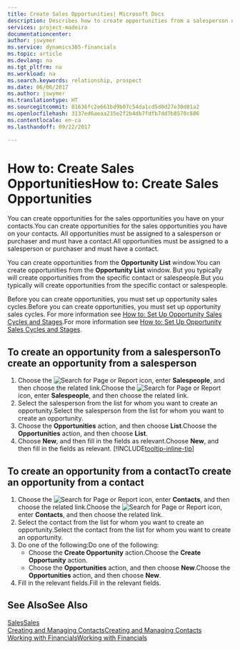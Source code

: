 ```yaml
---
title: Create Sales Opportunities| Microsoft Docs
description: Describes how to create opportunities from a salesperson or a contact in Financials.
services: project-madeira
documentationcenter: 
author: jswymer
ms.service: dynamics365-financials
ms.topic: article
ms.devlang: na
ms.tgt_pltfrm: na
ms.workload: na
ms.search.keywords: relationship, prospect
ms.date: 06/06/2017
ms.author: jswymer
ms.translationtype: HT
ms.sourcegitcommit: 81636fc2e661bd9b07c54da1cd5d0d27e30d01a2
ms.openlocfilehash: 3137ed6aeaa235e2f2b4db7fdfb7dd7b8570c886
ms.contentlocale: en-ca
ms.lasthandoff: 09/22/2017

---
```

# <a name="how-to-create-sales-opportunities"></a><span data-ttu-id="553d9-103">How to: Create Sales Opportunities</span><span class="sxs-lookup"><span data-stu-id="553d9-103">How to: Create Sales Opportunities</span></span>
<span data-ttu-id="553d9-104">You can create opportunities for the sales opportunities you have on your contacts.</span><span class="sxs-lookup"><span data-stu-id="553d9-104">You can create opportunities for the sales opportunities you have on your contacts.</span></span> <span data-ttu-id="553d9-105">All opportunities must be assigned to a salesperson or purchaser and must have a contact.</span><span class="sxs-lookup"><span data-stu-id="553d9-105">All opportunities must be assigned to a salesperson or purchaser and must have a contact.</span></span>

<span data-ttu-id="553d9-106">You can create opportunities from the **Opportunity List** window.</span><span class="sxs-lookup"><span data-stu-id="553d9-106">You can create opportunities from the **Opportunity List** window.</span></span> <span data-ttu-id="553d9-107">But you typically will create opportunities from the specific contact or salespeople.</span><span class="sxs-lookup"><span data-stu-id="553d9-107">But you typically will create opportunities from the specific contact or salespeople.</span></span>

<span data-ttu-id="553d9-108">Before you can create opportunities, you must set up opportunity sales cycles.</span><span class="sxs-lookup"><span data-stu-id="553d9-108">Before you can create opportunities, you must set up opportunity sales cycles.</span></span> <span data-ttu-id="553d9-109">For more information see [How to: Set Up Opportunity Sales Cycles and Stages](marketing-how-setup-opportunity-sales-cycles-stages.md).</span><span class="sxs-lookup"><span data-stu-id="553d9-109">For more information see [How to: Set Up Opportunity Sales Cycles and Stages](marketing-how-setup-opportunity-sales-cycles-stages.md).</span></span>

## <a name="to-create-an-opportunity-from-a-salesperson"></a><span data-ttu-id="553d9-110">To create an opportunity from a salesperson</span><span class="sxs-lookup"><span data-stu-id="553d9-110">To create an opportunity from a salesperson</span></span>
1. <span data-ttu-id="553d9-111">Choose the ![Search for Page or Report](media/ui-search/search_small.png "Search for Page or Report icon") icon, enter **Salespeople**, and then choose the related link.</span><span class="sxs-lookup"><span data-stu-id="553d9-111">Choose the ![Search for Page or Report](media/ui-search/search_small.png "Search for Page or Report icon") icon, enter **Salespeople**, and then choose the related link.</span></span>
2. <span data-ttu-id="553d9-112">Select the salesperson from the list for whom you want to create an opportunity.</span><span class="sxs-lookup"><span data-stu-id="553d9-112">Select the salesperson from the list for whom you want to create an opportunity.</span></span>
3. <span data-ttu-id="553d9-113">Choose the **Opportunities** action, and then choose **List**.</span><span class="sxs-lookup"><span data-stu-id="553d9-113">Choose the **Opportunities** action, and then choose **List**.</span></span>
4. <span data-ttu-id="553d9-114">Choose **New**, and then fill in the fields as relevant.</span><span class="sxs-lookup"><span data-stu-id="553d9-114">Choose **New**, and then fill in the fields as relevant.</span></span> [!INCLUDE[tooltip-inline-tip](includes/tooltip-inline-tip_md.md)]  



## <a name="to-create-an-opportunity-from-a-contact"></a><span data-ttu-id="553d9-115">To create an opportunity from a contact</span><span class="sxs-lookup"><span data-stu-id="553d9-115">To create an opportunity from a contact</span></span>
1. <span data-ttu-id="553d9-116">Choose the ![Search for Page or Report](media/ui-search/search_small.png "Search for Page or Report icon") icon, enter **Contacts**, and then choose the related link.</span><span class="sxs-lookup"><span data-stu-id="553d9-116">Choose the ![Search for Page or Report](media/ui-search/search_small.png "Search for Page or Report icon") icon, enter **Contacts**, and then choose the related link.</span></span>
2. <span data-ttu-id="553d9-117">Select the contact from the list for whom you want to create an opportunity.</span><span class="sxs-lookup"><span data-stu-id="553d9-117">Select the contact from the list for whom you want to create an opportunity.</span></span>
3. <span data-ttu-id="553d9-118">Do one of the following:</span><span class="sxs-lookup"><span data-stu-id="553d9-118">Do one of the following:</span></span>
   * <span data-ttu-id="553d9-119">Choose the **Create Opportunity** action.</span><span class="sxs-lookup"><span data-stu-id="553d9-119">Choose the **Create Opportunity** action.</span></span>
   * <span data-ttu-id="553d9-120">Choose the  **Opportunities** action, and then choose **New**.</span><span class="sxs-lookup"><span data-stu-id="553d9-120">Choose the  **Opportunities** action, and then choose **New**.</span></span>
4. <span data-ttu-id="553d9-121">Fill in the relevant fields.</span><span class="sxs-lookup"><span data-stu-id="553d9-121">Fill in the relevant fields.</span></span>

## <a name="see-also"></a><span data-ttu-id="553d9-122">See Also</span><span class="sxs-lookup"><span data-stu-id="553d9-122">See Also</span></span>
[<span data-ttu-id="553d9-123">Sales</span><span class="sxs-lookup"><span data-stu-id="553d9-123">Sales</span></span>](sales-manage-sales.md)  
[<span data-ttu-id="553d9-124">Creating and Managing Contacts</span><span class="sxs-lookup"><span data-stu-id="553d9-124">Creating and Managing Contacts</span></span>](marketing-contacts.md)  
[<span data-ttu-id="553d9-125">Working with Financials</span><span class="sxs-lookup"><span data-stu-id="553d9-125">Working with Financials</span></span>](ui-work-product.md)

